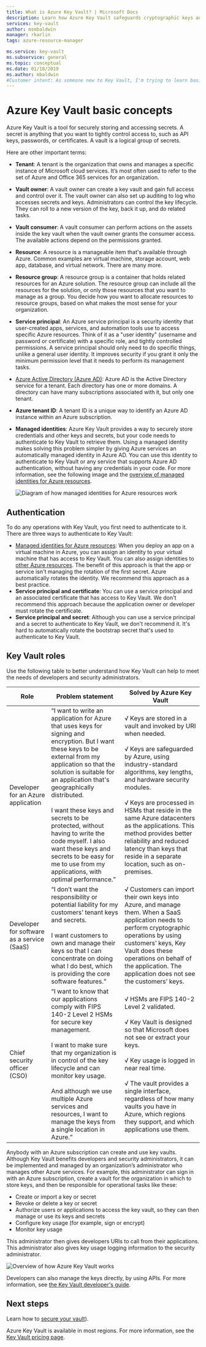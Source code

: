```yaml
---
title: What is Azure Key Vault? | Microsoft Docs
description: Learn how Azure Key Vault safeguards cryptographic keys and secrets that cloud applications and services use.
services: key-vault
author: msmbaldwin
manager: rkarlin
tags: azure-resource-manager

ms.service: key-vault
ms.subservice: general
ms.topic: conceptual
ms.date: 01/18/2019
ms.author: mbaldwin
#Customer intent: As someone new to Key Vault, I'm trying to learn basic concepts that can help me understand Key Vault documentation.
---
```

# Azure Key Vault basic concepts

Azure Key Vault is a tool for securely storing and accessing secrets. A secret is anything that you want to tightly control access to, such as API keys, passwords, or certificates. A vault is a logical group of secrets.

Here are other important terms:

- **Tenant**: A tenant is the organization that owns and manages a specific instance of Microsoft cloud services. It’s most often used to refer to the set of Azure and Office 365 services for an organization.

- **Vault owner**: A vault owner can create a key vault and gain full access and control over it. The vault owner can also set up auditing to log who accesses secrets and keys. Administrators can control the key lifecycle. They can roll to a new version of the key, back it up, and do related tasks.

- **Vault consumer**: A vault consumer can perform actions on the assets inside the key vault when the vault owner grants the consumer access. The available actions depend on the permissions granted.

- **Resource**: A resource is a manageable item that's available through Azure. Common examples are virtual machine, storage account, web app, database, and virtual network. There are many more.

- **Resource group**: A resource group is a container that holds related resources for an Azure solution. The resource group can include all the resources for the solution, or only those resources that you want to manage as a group. You decide how you want to allocate resources to resource groups, based on what makes the most sense for your organization.

- **Service principal**: An Azure service principal is a security identity that user-created apps, services, and automation tools use to access specific Azure resources. Think of it as a "user identity" (username and password or certificate) with a specific role, and tightly controlled permissions. A service principal should only need to do specific things, unlike a general user identity. It improves security if you grant it only the minimum permission level that it needs to perform its management tasks.

- [Azure Active Directory (Azure AD)](../../active-directory/active-directory-whatis.md): Azure AD is the Active Directory service for a tenant. Each directory has one or more domains. A directory can have many subscriptions associated with it, but only one tenant.

- **Azure tenant ID**: A tenant ID is a unique way to identify an Azure AD instance within an Azure subscription.

- **Managed identities**: Azure Key Vault provides a way to securely store credentials and other keys and secrets, but your code needs to authenticate to Key Vault to retrieve them. Using a managed identity makes solving this problem simpler by giving Azure services an automatically managed identity in Azure AD. You can use this identity to authenticate to Key Vault or any service that supports Azure AD authentication, without having any credentials in your code. For more information, see the following image and the [overview of managed identities for Azure resources](../../active-directory/managed-identities-azure-resources/overview.md).

    ![Diagram of how managed identities for Azure resources work](../../media/key-vault-whatis/msi.png)

## Authentication
To do any operations with Key Vault, you first need to authenticate to it. There are three ways to authenticate to Key Vault:

- [Managed identities for Azure resources](../../active-directory/managed-identities-azure-resources/overview.md): When you deploy an app on a virtual machine in Azure, you can assign an identity to your virtual machine that has access to Key Vault. You can also assign identities to [other Azure resources](../../active-directory/managed-identities-azure-resources/overview.md). The benefit of this approach is that the app or service isn't managing the rotation of the first secret. Azure automatically rotates the identity. We recommend this approach as a best practice. 
- **Service principal and certificate**: You can use a service principal and an associated certificate that has access to Key Vault. We don't recommend this approach because the application owner or developer must rotate the certificate.
- **Service principal and secret**: Although you can use a service principal and a secret to authenticate to Key Vault, we don't recommend it. It's hard to automatically rotate the bootstrap secret that's used to authenticate to Key Vault.


## Key Vault roles

Use the following table to better understand how Key Vault can help to meet the needs of developers and security administrators.

| Role | Problem statement | Solved by Azure Key Vault |
| --- | --- | --- |
| Developer for an Azure application |“I want to write an application for Azure that uses keys for signing and encryption. But I want these keys to be external from my application so that the solution is suitable for an application that's geographically distributed. <br/><br/>I want these keys and secrets to be protected, without having to write the code myself. I also want these keys and secrets to be easy for me to use from my applications, with optimal performance.” |√ Keys are stored in a vault and invoked by URI when needed.<br/><br/> √ Keys are safeguarded by Azure, using industry-standard algorithms, key lengths, and hardware security modules.<br/><br/> √ Keys are processed in HSMs that reside in the same Azure datacenters as the applications. This method provides better reliability and reduced latency than keys that reside in a separate location, such as on-premises. |
| Developer for software as a service (SaaS) |“I don’t want the responsibility or potential liability for my customers’ tenant keys and secrets. <br/><br/>I want customers to own and manage their keys so that I can concentrate on doing what I do best, which is providing the core software features.” |√ Customers can import their own keys into Azure, and manage them. When a SaaS application needs to perform cryptographic operations by using customers’ keys, Key Vault does these operations on behalf of the application. The application does not see the customers’ keys. |
| Chief security officer (CSO) |“I want to know that our applications comply with FIPS 140-2 Level 2 HSMs for secure key management. <br/><br/>I want to make sure that my organization is in control of the key lifecycle and can monitor key usage. <br/><br/>And although we use multiple Azure services and resources, I want to manage the keys from a single location in Azure.” |√ HSMs are FIPS 140-2 Level 2 validated.<br/><br/>√ Key Vault is designed so that Microsoft does not see or extract your keys.<br/><br/>√ Key usage is logged in near real time.<br/><br/>√ The vault provides a single interface, regardless of how many vaults you have in Azure, which regions they support, and which applications use them. |

Anybody with an Azure subscription can create and use key vaults. Although Key Vault benefits developers and security administrators, it can be implemented and managed by an organization’s administrator who manages other Azure services. For example, this administrator can sign in with an Azure subscription, create a vault for the organization in which to store keys, and then be responsible for operational tasks like these:

- Create or import a key or secret
- Revoke or delete a key or secret
- Authorize users or applications to access the key vault, so they can then manage or use its keys and secrets
- Configure key usage (for example, sign or encrypt)
- Monitor key usage

This administrator then gives developers URIs to call from their applications. This administrator also gives key usage logging information to the security administrator. 

![Overview of how Azure Key Vault works][1]

Developers can also manage the keys directly, by using APIs. For more information, see [the Key Vault developer's guide](developers-guide.md).

## Next steps

Learn how to [secure your vault](secure-your-key-vault.md)).

<!--Image references-->
[1]: ./media/key-vault-whatis/AzureKeyVault_overview.png
Azure Key Vault is available in most regions. For more information, see the [Key Vault pricing page](https://azure.microsoft.com/pricing/details/key-vault/).
